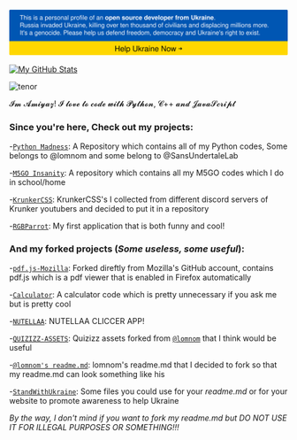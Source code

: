 [![SWUbanner](https://raw.githubusercontent.com/vshymanskyy/StandWithUkraine/main/banner-personal-page.svg)](https://vshymanskyy.github.io/StandWithUkraine)

[![My GitHub Stats](https://github-readme-stats.vercel.app/api?username=AmiiHub&show_icons=true&theme=cobalt&border_radius=10)
](https://camo.githubusercontent.com/e2b184c424c90984c0e4cdd2064d91674190aa323c3842ed202d04bd80cd2044/68747470733a2f2f6769746875622d726561646d652d73746174732e76657263656c2e6170702f6170693f757365726e616d653d616e7572616768617a72612673686f775f69636f6e733d7472756526686964653d636f6e74726962732c7072732663616368655f7365636f6e64733d3836343030267468656d653d6d65726b6f)

![tenor](https://user-images.githubusercontent.com/105401901/173768674-20f3a8cd-7684-4984-a7b7-563c9254340b.gif)

𝓘𝓶 𝓐𝓶𝓲𝔂𝓪𝔃! 𝓘 𝓵𝓸𝓿𝓮 𝓽𝓸 𝓬𝓸𝓭𝓮 𝔀𝓲𝓽𝓱 𝓟𝔂𝓽𝓱𝓸𝓷, 𝓒++ 𝓪𝓷𝓭 𝓙𝓪𝓿𝓪𝓢𝓬𝓻𝓲𝓹𝓽

### Since you're here, Check out my projects:


-[`Python Madness`](https://github.com/AmiiHub/Python-Madness): A Repository which contains all of my Python codes, Some belongs to @lomnom and some belong to @SansUndertaleLab

-[`M5GO Insanity`](https://github.com/AmiiHub/M5GO-Insanity): A repository which contains all my M5GO codes which I do in school/home

-[`KrunkerCSS`](https://github.com/AmiiHub/KrunkerCSS): KrunkerCSS's I collected from different discord servers of Krunker youtubers and decided to put it in a repository

-[`RGBParrot`](https://github.com/AmiiHub/RGBParrot): My first application that is both funny and cool!

### And my forked projects (*Some useless, some useful*):
-[`pdf.js-Mozilla`](https://github.com/AmiiHub/pdf.js-Mozilla): Forked direftly from Mozilla's GitHub account, contains pdf.js which is a pdf viewer that is enabled in Firefox automatically

-[`Calculator`](https://github.com/AmiiHub/Calculator): A calculator code which is pretty unnecessary if you ask me but is pretty cool 

-[`NUTELLAA`](https://github.com/AmiiHub/NUTELLAA): NUTELLAA CLICCER APP!

-[`QUIZIZZ-ASSETS`](https://github.com/AmiiHub/QUIZIZZ-ASSETS): Quizizz assets forked from [`@lomnom`](https://github.com/lomnom) that I think would be useful

-[`@lomnom's readme.md`](https://github.com/lomnom/lomnom): lomnom's readme.md that I decided to fork so that my readme.md can look something like his 

-[`StandWithUkraine`](https://github.com/AmiiHub/StandWithUkraine): Some files you could use for your *readme.md* or for your website to promote awareness to help Ukraine

*By the way, I don't mind if you want to fork my readme.md but DO NOT USE IT FOR ILLEGAL PURPOSES OR SOMETHING!!!*
